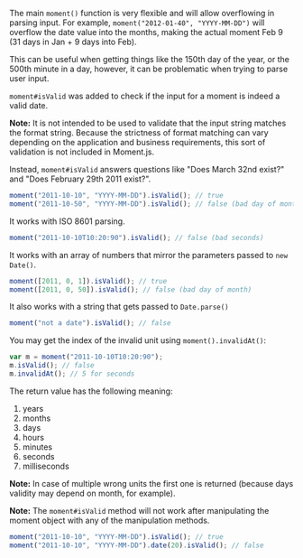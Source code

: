 The main `moment()` function is very flexible and will allow overflowing in parsing input. For example, `moment("2012-01-40", "YYYY-MM-DD")` will overflow the date value into the months, making the actual moment Feb 9 (31 days in Jan + 9 days into Feb).

This can be useful when getting things like the 150th day of the year, or the 500th minute in a day, however, it can be problematic when trying to parse user input.

`moment#isValid` was added to check if the input for a moment is indeed a valid date.

**Note:** It is not intended to be used to validate that the input string matches the format string. Because the strictness of format matching can vary depending on the application and business requirements, this sort of validation is not included in Moment.js.

Instead, `moment#isValid` answers questions like "Does March 32nd exist?" and "Does February 29th 2011 exist?".

```javascript
moment("2011-10-10", "YYYY-MM-DD").isValid(); // true
moment("2011-10-50", "YYYY-MM-DD").isValid(); // false (bad day of month)
```

It works with ISO 8601 parsing.

```javascript
moment("2011-10-10T10:20:90").isValid(); // false (bad seconds)
```

It works with an array of numbers that mirror the parameters passed to `new Date()`.

```javascript
moment([2011, 0, 1]).isValid(); // true
moment([2011, 0, 50]).isValid(); // false (bad day of month)
```

It also works with a string that gets passed to `Date.parse()`

```javascript
moment("not a date").isValid(); // false
```

You may get the index of the invalid unit using `moment().invalidAt()`:

```javascript
var m = moment("2011-10-10T10:20:90");
m.isValid(); // false
m.invalidAt(); // 5 for seconds
```

The return value has the following meaning:

<ol>
  <li>years</li>
  <li>months</li>
  <li>days</li>
  <li>hours</li>
  <li>minutes</li>
  <li>seconds</li>
  <li>milliseconds</li>
</ol>

**Note:** In case of multiple wrong units the first one is returned (because
days validity may depend on month, for example).

**Note:** The `moment#isValid` method will not work after manipulating the
moment object with any of the manipulation methods.

```javascript
moment("2011-10-10", "YYYY-MM-DD").isValid(); // true
moment("2011-10-10", "YYYY-MM-DD").date(20).isValid(); // false
```
